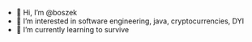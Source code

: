 - 👋 Hi, I’m @boszek
- 👀 I’m interested in software engineering, java, cryptocurrencies, DYI
- 🌱 I’m currently learning to survive

<!---
boszek/boszek is a ✨ special ✨ repository because its `README.md` (this file) appears on your GitHub profile.
You can click the Preview link to take a look at your changes.
--->
